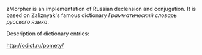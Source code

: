 zMorpher is an implementation of Russian declension and conjugation. It is
based on Zaliznyak's famous dictionary _Грамматический словарь русского языка_.

Description of dictionary entries:

  http://odict.ru/pomety/

